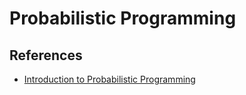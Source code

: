 # Probabilistic Programming

## References

* [Introduction to Probabilistic Programming](https://towardsdatascience.com/intro-to-probabilistic-programming-b47c4e926ec5)